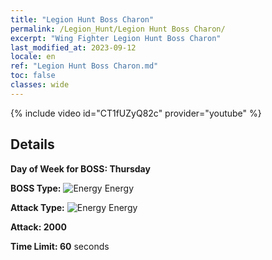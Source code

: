 ```yaml
---
title: "Legion Hunt Boss Charon"
permalink: /Legion_Hunt/Legion Hunt Boss Charon/
excerpt: "Wing Fighter Legion Hunt Boss Charon"
last_modified_at: 2023-09-12
locale: en
ref: "Legion Hunt Boss Charon.md"
toc: false
classes: wide
---
```



{% include video id="CT1fUZyQ82c" provider="youtube" %}

## Details

  **Day of Week for BOSS: Thursday**

  **BOSS Type:** ![Energy](/images/common_sx_icon8.png) Energy

  **Attack Type:** ![Energy](/images/common_sx_icon8.png) Energy

  **Attack: 2000**

  **Time Limit: 60** seconds

